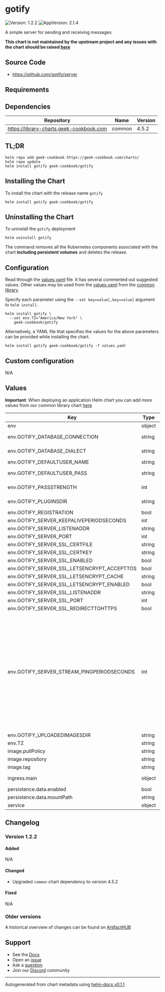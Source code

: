 # gotify

![Version: 1.2.2](https://img.shields.io/badge/Version-1.2.2-informational?style=flat-square) ![AppVersion: 2.1.4](https://img.shields.io/badge/AppVersion-2.1.4-informational?style=flat-square)

A simple server for sending and receiving messages

**This chart is not maintained by the upstream project and any issues with the chart should be raised [here](https://github.com/geek-cookbook/charts/issues/new/choose)**

## Source Code

* <https://github.com/gotify/server>

## Requirements

## Dependencies

| Repository | Name | Version |
|------------|------|---------|
| https://library-charts.geek-cookbook.com | common | 4.5.2 |

## TL;DR

```console
helm repo add geek-cookbook https://geek-cookbook.com/charts/
helm repo update
helm install gotify geek-cookbook/gotify
```

## Installing the Chart

To install the chart with the release name `gotify`

```console
helm install gotify geek-cookbook/gotify
```

## Uninstalling the Chart

To uninstall the `gotify` deployment

```console
helm uninstall gotify
```

The command removes all the Kubernetes components associated with the chart **including persistent volumes** and deletes the release.

## Configuration

Read through the [values.yaml](./values.yaml) file. It has several commented out suggested values.
Other values may be used from the [values.yaml](https://github.com/geek-cookbook/library-charts/tree/main/charts/stable/common/values.yaml) from the [common library](https://github.com/geek-cookbook/library-charts/tree/main/charts/stable/common).

Specify each parameter using the `--set key=value[,key=value]` argument to `helm install`.

```console
helm install gotify \
  --set env.TZ="America/New York" \
    geek-cookbook/gotify
```

Alternatively, a YAML file that specifies the values for the above parameters can be provided while installing the chart.

```console
helm install gotify geek-cookbook/gotify -f values.yaml
```

## Custom configuration

N/A

## Values

**Important**: When deploying an application Helm chart you can add more values from our common library chart [here](https://github.com/geek-cookbook/library-charts/tree/main/charts/stable/common)

| Key | Type | Default | Description |
|-----|------|---------|-------------|
| env | object | See below | environment variables. |
| env.GOTIFY_DATABASE_CONNECTION | string | `"data/gotify.db"` | Database connection string (se: https://gotify.net/docs/config#database) |
| env.GOTIFY_DATABASE_DIALECT | string | `"sqlite3"` | Database type (se https://gotify.net/docs/config#database) |
| env.GOTIFY_DEFAULTUSER_NAME | string | `"admin"` | Default user created on database creation |
| env.GOTIFY_DEFAULTUSER_PASS | string | `"admin"` | Password set for default user on database creation |
| env.GOTIFY_PASSSTRENGTH | int | `10` | The bcrypt password strength (higher = better but also slower) |
| env.GOTIFY_PLUGINSDIR | string | `"data/plugins"` | The directory where plugin resides (leave empty to disable plugins) |
| env.GOTIFY_REGISTRATION | bool | `false` | Enable user registration |
| env.GOTIFY_SERVER_KEEPALIVEPERIODSECONDS | int | `0` | Server keep alive period |
| env.GOTIFY_SERVER_LISTENADDR | string | `nil` | Address server is listening on |
| env.GOTIFY_SERVER_PORT | int | `80` | Set the port gotify container is listening on |
| env.GOTIFY_SERVER_SSL_CERTFILE | string | `nil` | SSL Certificate file |
| env.GOTIFY_SERVER_SSL_CERTKEY | string | `nil` | SSL certificate key file |
| env.GOTIFY_SERVER_SSL_ENABLED | bool | `false` | SSL Enabled |
| env.GOTIFY_SERVER_SSL_LETSENCRYPT_ACCEPTTOS | bool | `false` | Accept the tos from letsencrypt |
| env.GOTIFY_SERVER_SSL_LETSENCRYPT_CACHE | string | `"certs"` | Directory to use as letsencrypt cache |
| env.GOTIFY_SERVER_SSL_LETSENCRYPT_ENABLED | bool | `false` | Enable letsencrypt integration |
| env.GOTIFY_SERVER_SSL_LISTENADDR | string | `nil` | Server ssl listening address |
| env.GOTIFY_SERVER_SSL_PORT | int | `443` | SSL Server port |
| env.GOTIFY_SERVER_SSL_REDIRECTTOHTTPS | bool | `true` | Redirect http to https |
| env.GOTIFY_SERVER_STREAM_PINGPERIODSECONDS | int | `45` | The hosts for which letsencrypt should request certificates GOTIFY_SERVER_SSL_LETSENCRYPT_HOSTS: - mydomain.tld\n- myotherdomain.tld -- Response headers are added to every response (default: none) GOTIFY_SERVER_RESPONSEHEADERS: "X-Custom-Header: \"custom value\"" --  Sets cors headers GOTIFY_SERVER_CORS_ALLOWORIGINS: "- \".+.example.com\"\n- \"otherdomain.com\"" GOTIFY_SERVER_CORS_ALLOWMETHODS: "- \"GET\"\n- \"POST\"" GOTIFY_SERVER_CORS_ALLOWHEADERS: "- \"Authorization\"\n- \"content-type\"" GOTIFY_SERVER_STREAM_ALLOWEDORIGINS: "- \".+.example.com\"\n- \"otherdomain.com\"" -- The interval in which websocket pings will be sent |
| env.GOTIFY_UPLOADEDIMAGESDIR | string | `"data/images"` | The directory for storing uploaded images |
| env.TZ | string | `"UTC"` | Set the container timezone |
| image.pullPolicy | string | `"IfNotPresent"` | image pull policy |
| image.repository | string | `"gotify/server"` | image repository |
| image.tag | string | chart.appVersion | image tag |
| ingress.main | object | See values.yaml | Enable and configure ingress settings for the chart under this key. |
| persistence.data.enabled | bool | `false` |  |
| persistence.data.mountPath | string | `"/app/data"` |  |
| service | object | See values.yaml | Configures service settings for the chart. |

## Changelog

### Version 1.2.2

#### Added

N/A

#### Changed

* Upgraded `common` chart dependency to version 4.5.2

#### Fixed

N/A

### Older versions

A historical overview of changes can be found on [ArtifactHUB](https://artifacthub.io/packages/helm/geek-cookbook/gotify?modal=changelog)

## Support

- See the [Docs](https://docs.geek-cookbook.com/our-helm-charts/getting-started/)
- Open an [issue](https://github.com/geek-cookbook/charts/issues/new/choose)
- Ask a [question](https://github.com/geek-cookbook/organization/discussions)
- Join our [Discord](https://discord.gg/sTMX7Vh) community

----------------------------------------------
Autogenerated from chart metadata using [helm-docs v0.1.1](https://github.com/geek-cookbook/helm-docs/releases/v0.1.1)
